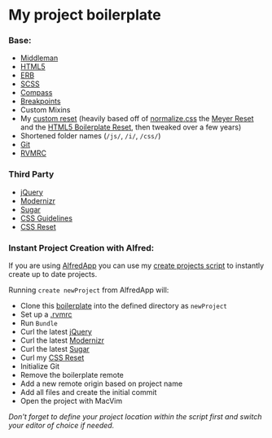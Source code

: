 # My project boilerplate

### Base:

- [Middleman](http://middlemanapp.com/)
- [HTML5](http://www.html5rocks.com/en/)
- [ERB](http://haml.info/)
- [SCSS](http://sass-lang.com/)
 - [Compass](http://compass-style.org/)
 - [Breakpoints](http://breakpoint-sass.com/)
 - Custom Mixins
- My [custom reset](https://github.com/benjamincharity/Resets) (heavily based off
  of [normalize.css](http://github.com/necolas/normalize.css) the
  [Meyer Reset](http://meyerweb.com/eric/thoughts/2007/05/01/reset-reloaded/)
  and the [HTML5 Boilerplate Reset](http://html5boilerplate.com/docs/The-style/),
  then tweaked over a few years)
- Shortened folder names (`/js/`, `/i/`, `/css/`)
- [Git](http://github.com/)
- [RVMRC](http://rvm.io/workflow/rvmrc/)


### Third Party
- [jQuery](http://jquery.com/)
- [Modernizr](http://modernizr.com/)
- [Sugar](http://sugarjs.com/)
- [CSS Guidelines](https://github.com/benjamincharity/CSS-Guidelines)
- [CSS Reset](https://github.com/benjamincharity/Resets)


### Instant Project Creation with Alfred:

If you are using [AlfredApp](http://www.alfredapp.com/) you can use my
[create projects script](https://gist.github.com/benjamincharity/5048358) to
instantly create up to date projects.

Running `create newProject` from AlfredApp will:

- Clone this [boilerplate](https://github.com/benjamincharity/project-boilerplate) 
into the defined directory as `newProject`
- Set up a [.rvmrc](https://rvm.io/workflow/rvmrc/)
- Run `Bundle`
- Curl the latest [jQuery](http://jquery.com/)
- Curl the latest [Modernizr](http://modernizr.com/)
- Curl the latest [Sugar](http://sugarjs.com/)
- Curl my [CSS Reset](https://github.com/benjamincharity/Resets)
- Initialize Git
- Remove the boilerplate remote
- Add a new remote origin based on project name
- Add all files and create the initial commit
- Open the project with MacVim

*Don't forget to define your project location within the script first and switch
your editor of choice if needed.*
